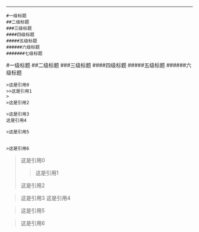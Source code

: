 ***

```
#一级标题
##二级标题
###三级标题
####四级标题
#####五级标题
######六级标题
#######七级标题
```
#一级标题
##二级标题
###三级标题
####四级标题
#####五级标题
######六级标题

```
>这是引用0
>>这是引用1
>
>这是引用2

>这是引用3
这是引用4

>这是引用5


>这是引用6
```

>这是引用0
>>这是引用1
>
>这是引用2

>这是引用3
这是引用4

>这是引用5


>这是引用6
